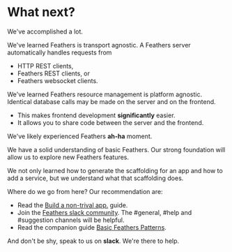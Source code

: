 # What next?

We've accomplished a lot.

We've learned Feathers is transport agnostic.
A Feathers server automatically handles requests from
- HTTP REST clients,
- Feathers REST clients, or
- Feathers websocket clients.

We've learned Feathers resource management is platform agnostic.
Identical database calls may be made on the server and on the frontend.
- This makes frontend development **significantly** easier.
- It allows you to share code between the server and the frontend.

We've likely experienced Feathers **ah-ha** moment.

We have a solid understanding of basic Feathers.
Our strong foundation will allow us to explore new Feathers features.

We not only learned how to generate the scaffolding for an app and how to add a service,
but we understand what that scaffolding does.

Where do we go from here? Our recommendation are:

- Read the
[Build a non-trival app.](https://docs.feathersjs.com/v/auk/getting-started/readme.html)
guide.
- Join the [Feathers slack community](https://feathersjs.slack.com/messages/general/).
The #general, #help and #suggestion channels will be helpful.
- Read the companion guide [Basic Feathers Patterns]().

And don't be shy, speak to us on **slack**. We're there to help.
